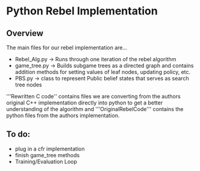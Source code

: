 # Python Rebel Implementation

## Overview
The main files for our rebel implementation are...
- Rebel_Alg.py -> Runs through one iteration of the rebel algorithm
- game_tree.py -> Builds subgame trees as a directed graph and contains addition methods for setting values of leaf nodes, updating policy, etc.
- PBS.py -> class to represent Public belief states that serves as search tree nodes

'''Rewritten C code'' contains files we are converting from the authors original C++ implementation directly into python to get a better understanding of the algorithm and '''OriginalRebelCode''' contains the python files from the authors implementation.

## To do:
- plug in a cfr implementation
- finish game_tree methods
- Training/Evaluation Loop
